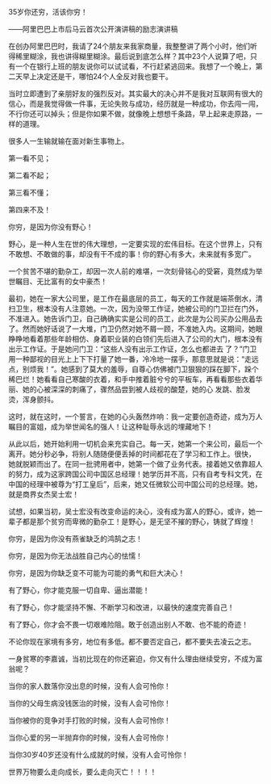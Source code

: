 35岁你还穷，活该你穷！



——阿里巴巴上市后马云首次公开演讲稿的励志演讲稿



在创办阿里巴巴时，我请了24个朋友来我家商量，我整整讲了两个小时，他们听得稀里糊涂，我也讲得糊里糊涂。最后说到底怎么样？其中23个人说算了吧，只有一个在银行上班的朋友说你可以试试看，不行赶紧逃回来。我想了一个晚上，第二天早上决定还是干，哪怕24个人全反对我也要干。



当时立即遭到了亲朋好友的强烈反对。其实最大的决心并不是我对互联网有很大的信心，而是我觉得做一件事，无论失败与成功，经历就是一种成功，你去闯一闯，不行你还可以掉头；但是你如果不做，就像晚上想想千条路，早上起来走原路，一样的道理。



很多人一生输就输在面对新生事物上。

第一看不见；

第二看不起；

第三看不懂；

第四来不及！



你穷，是因为你没有野心！

野心，是一种人生在世的伟大理想，一定要实现的宏伟目标。在这个世界上，只有不敢想、不敢做的事，却没有干不成的事！你的野心有多大，未来就有多宽广。



一个贫苦不堪的勤杂工，却因一次人前的难堪，一次刻骨铭心的受窘，竟然成为举世瞩目、无比富有的女中豪杰！



最初，她在一家大公司里，是工作在最底层的员工，每天的工作就是端茶倒水，清扫卫生，根本没有人注意她。一次，因为没带工作证，她被公司的门卫拦在门外，不准进入。她告诉门卫，自己确确实实是公司的员工，此次是为公司买办公用品去了。然而她好话说了一大堆，门卫仍然对她不屑一顾，不准她入内。这期间，她眼睁睁地看着那些年龄相仿、身着职业装的白领们先后进入了公司的大门，根本没有出示工作证。于是她问门卫：“这些人没有出示工作证，怎么也都进去 了？”门卫用一种鄙视的目光上上下下打量了她一番，冷冷地一摆手，那意思就是说：“走远点，别烦我！”。她感到了莫大的羞辱，自尊心仿佛被门卫狠狠的踩在脚下，跺个稀巴烂！她看看自己寒酸的衣着，和手中推着脏兮兮的平板车，再看看那些衣着华丽、她的心被深深的刺痛了，骤然品尝到被人歧视的酸楚，她的心 发跳、脸发烫，浑身颤抖。



这时，就在这时，一个誓言，在她的心头轰然炸响：我一定要创造奇迹，成为万人瞩目的富姐，成为举世闻名的强人！让这种耻辱永远的埋藏地下！



从此以后，她开始利用一切机会来充实自己。每一天，她第一个来公司，最后一个离开。她分秒必争，将别人随随便便丢掉的时间都花在了学习和工作上。很快， 她就脱颖而出了。在同一批骋用者中，她第一个做了业务代表。接着她又依靠超人的努力，成为这家跨国公司中国区总经理！她学历并不高，只有自考专科文凭，在中国的经理中被尊为“打工皇后”，后来，她又任微软公司中国公司的总经理。她，就是商界女杰吴士宏！



试想，如果当初，吴士宏没有改变命运的决心，没有成为富人的野心，或许，她一辈子都是那个贫穷而卑微的勤杂工！是野心，是无坚不摧的野心，铸就了辉煌！



你穷，是因为你没有燕雀缺乏的鸿鹄之志！

你穷，是因为你无法战胜自己内心的怯懦！

你穷，是因为你缺乏变不可能为可能的勇气和巨大决心！



有了野心，你才能克服一切自卑、逼出潜能！

有了野心，你才能坚持不懈、不断学习和改进，以最快的速度完善自己！

有了野心，你才会不畏一切艰难险阻。敢于创造出别人不敢、也不能的奇迹！



不论你现在家境有多穷，地位有多低。都不要否定自己，都不要失去凌云之志。



一身贫寒的李嘉诚，当初比现在的你还窘迫，你又有什么理由继续受穷，不成为富翁呢？



当你的家人数落你没出息的时候，没有人会可怜你！

当你的父母生病没钱医治的时候，没有人会可怜你！

当你被你的竞争对手打败的时候，没有人会可怜你！

当你心爱的另一半抛弃你的时候，没有人会可怜你！

当你30岁40岁还没有什么成就的时候，没有人会可怜你！



世界万物要么走向成长，要么走向灭亡！！！！